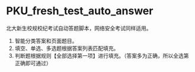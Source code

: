 # PKU_fresh_test_auto_answer
北大新生校规校纪考试自动答题脚本，网络安全考试同样适用。
1. 智能分类答案和页面题目。
2. 填空、单选、多选题根据答案列表匹配填充。
3. 判断题根据规则【全部选择第一项】进行填充。（答案多为正确，所以全选第正确即可通过）
